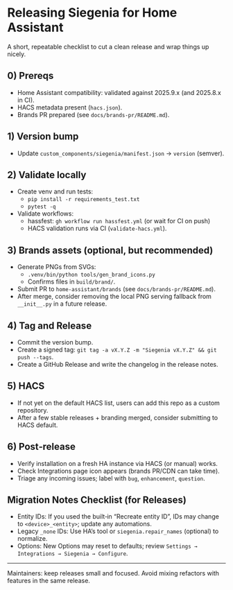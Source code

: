 # Releasing Siegenia for Home Assistant

A short, repeatable checklist to cut a clean release and wrap things up nicely.

## 0) Prereqs
- Home Assistant compatibility: validated against 2025.9.x (and 2025.8.x in CI).
- HACS metadata present (`hacs.json`).
- Brands PR prepared (see `docs/brands-pr/README.md`).

## 1) Version bump
- Update `custom_components/siegenia/manifest.json` → `version` (semver).

## 2) Validate locally
- Create venv and run tests:
  - `pip install -r requirements_test.txt`
  - `pytest -q`
- Validate workflows:
  - hassfest: `gh workflow run hassfest.yml` (or wait for CI on push)
  - HACS validation runs via CI (`validate-hacs.yml`).

## 3) Brands assets (optional, but recommended)
- Generate PNGs from SVGs:
  - `.venv/bin/python tools/gen_brand_icons.py`
  - Confirms files in `build/brand/`.
- Submit PR to `home-assistant/brands` (see `docs/brands-pr/README.md`).
- After merge, consider removing the local PNG serving fallback from `__init__.py` in a future release.

## 4) Tag and Release
- Commit the version bump.
- Create a signed tag: `git tag -a vX.Y.Z -m "Siegenia vX.Y.Z" && git push --tags`.
- Create a GitHub Release and write the changelog in the release notes.

## 5) HACS
- If not yet on the default HACS list, users can add this repo as a custom repository.
- After a few stable releases + branding merged, consider submitting to HACS default.

## 6) Post‑release
- Verify installation on a fresh HA instance via HACS (or manual) works.
- Check Integrations page icon appears (brands PR/CDN can take time).
- Triage any incoming issues; label with `bug`, `enhancement`, `question`.

## Migration Notes Checklist (for Releases)
- Entity IDs: If you used the built‑in “Recreate entity ID”, IDs may change to `<device>_<entity>`; update any automations.
- Legacy `_none` IDs: Use HA’s tool or `siegenia.repair_names` (optional) to normalize.
- Options: New Options may reset to defaults; review `Settings → Integrations → Siegenia → Configure`.

---
Maintainers: keep releases small and focused. Avoid mixing refactors with features in the same release.
